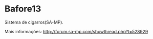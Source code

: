 # Bafore13
Sistema de cigarros(SA-MP).

Mais informações: http://forum.sa-mp.com/showthread.php?t=528929
